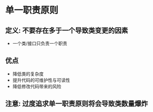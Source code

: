 # 单一职责原则
## 定义: 不要存在多于一个导致类变更的因素

- 一个类/接口只负责一个职责

## 优点

- 降低类的复杂度
- 提升代码的可维护性与可读性
- 降低修改代码带来的风险

## 注意: 过度追求单一职责原则将会导致类数量爆炸